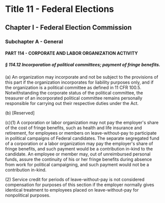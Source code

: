 
# Title 11 - Federal Elections
## Chapter I - Federal Election Commission
### Subchapter A - General
#### PART 114 - CORPORATE AND LABOR ORGANIZATION ACTIVITY
##### § 114.12 Incorporation of political committees; payment of fringe benefits.

(a) An organization may incorporate and not be subject to the provisions of this part if the organization incorporates for liability purposes only, and if the organization is a political committee as defined in 11 CFR 100.5. Notwithstanding the corporate status of the political committee, the treasurer of an incorporated political committee remains personally responsible for carrying out their respective duties under the Act.

(b) [Reserved]

(c)(1) A corporation or labor organization may not pay the employer's share of the cost of fringe benefits, such as health and life insurance and retirement, for employees or members on leave-without-pay to participate in political campaigns of Federal candidates. The separate segregated fund of a corporation or a labor organization may pay the employer's share of fringe benefits, and such payment would be a contribution in-kind to the candidate. An employee or member may, out of unreimbursed personal funds, assure the continuity of his or her fringe benefits during absence from work for political campaigning, and such payment would not be a contribution in-kind.

(2) Service credit for periods of leave-without-pay is not considered compensation for purposes of this section if the employer normally gives identical treatment to employees placed on leave-without-pay for nonpolitical purposes.
